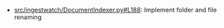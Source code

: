 - [src/ingestwatch/DocumentIndexer.py#L188](src/ingestwatch/DocumentIndexer.py#L188): Implement folder and file renaming
